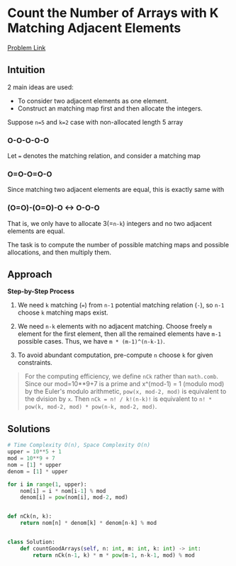 **Count the Number of Arrays with K Matching Adjacent Elements**
=
[Problem Link](https://leetcode.com/problems/count-the-number-of-arrays-with-k-matching-adjacent-elements/description)

## Intuition
2 main ideas are used: 
- To consider two adjacent elements as one element.
- Construct an matching map first and then allocate the integers.

 Suppose `n=5` and `k=2` case with non-allocated length 5 array     
### O-O-O-O-O
Let `=` denotes the matching relation, and consider a matching map
 
### O=O-O=O-O
Since matching two adjacent elements are equal, this is exactly same with 

### (O=O)-(O=O)-O <-> O-O-O
That is, we only have to allocate 3(=`n-k`) integers and no two adjacent elements are equal.

The task is to compute the number of possible matching maps and possible allocations, and then multiply them. 

## Approach
**Step-by-Step Process**

1. We need `k` matching (`=`) from `n-1` potential matching relation (`-`), so `n-1` choose `k` matching maps exist.

2. We need `n-k` elements with no adjacent matching. Choose freely `m` element for the first element, then all the remained elements have `m-1` possible cases. Thus, we have `m * (m-1)^(n-k-1)`.

3. To avoid abundant computation, pre-compute `n` choose `k` for given constraints.
> For the computing efficiency, we define `nCk` rather than `math.comb`. Since our mod=10**9+7 is a prime and x^(mod-1) = 1 (modulo mod) by the Euler's modulo arithmetic, `pow(x, mod-2, mod)` is equivalent to the dvision by `x`. Then `nCk = n! / k!(n-k)!` is equivalent to `n! * pow(k, mod-2, mod) * pow(n-k, mod-2, mod)`. 
  
## Solutions
```python
# Time Complexity O(n), Space Complexity O(n)
upper = 10**5 + 1
mod = 10**9 + 7
nom = [1] * upper
denom = [1] * upper

for i in range(1, upper):
    nom[i] = i * nom[i-1] % mod
    denom[i] = pow(nom[i], mod-2, mod)


def nCk(n, k):
    return nom[n] * denom[k] * denom[n-k] % mod


class Solution:
    def countGoodArrays(self, n: int, m: int, k: int) -> int:
        return nCk(n-1, k) * m * pow(m-1, n-k-1, mod) % mod
